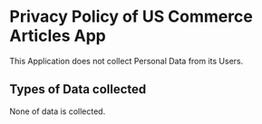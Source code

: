# Privacy Policy of US Commerce Articles App
This Application does not collect Personal Data from its Users.

## Types of Data collected
None of data is collected.
